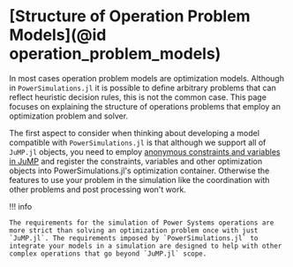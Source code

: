# [Structure of Operation Problem Models](@id operation_problem_models)

In most cases operation problem models are optimization models. Although in `PowerSimulations.jl` it is
possible to define arbitrary problems that can reflect heuristic decision rules, this is not the common case. This page focuses on explaining the structure of operations problems that employ an optimization problem and solver.

The first aspect to consider when thinking about developing a model compatible with `PowerSimulations.jl` is that although we support all of `JuMP.jl` objects, you need to employ [anonymous constraints and variables in JuMP](https://jump.dev/JuMP.jl/stable/manual/variables/#anonymous_variables)
and register the constraints, variables and other optimization objects into PowerSimulations.jl's optimization container. Otherwise the features to use your problem in the simulation like the coordination with other problems and post processing won't work.

!!! info
    
    The requirements for the simulation of Power Systems operations are more strict than solving an optimization problem once with just `JuMP.jl`. The requirements imposed by `PowerSimulations.jl` to integrate your models in a simulation are designed to help with other complex operations that go beyond `JuMP.jl` scope.
